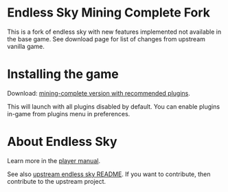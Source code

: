 # Endless Sky Mining Complete Fork

This is a fork of endless sky with new features implemented not available in the
base game.  See download page for list of changes from upstream vanilla game.

# Installing the game


Download: [mining-complete version with recommended
plugins][complete-with-plugins].

This will launch with all plugins disabled by default.  You can enable plugins
in-game from plugins menu in preferences.

# About Endless Sky

Learn more in the [player manual][manual].

See also [upstream endless sky README][es].  If you want to contribute, then
contribute to the upstream project.

[complete-with-plugins]: https://github.com/samrocketman/endless-sky/releases/tag/continuous-with-plugins
[complete]: https://github.com/samrocketman/endless-sky/releases/tag/continuous
[es]: https://github.com/endless-sky/endless-sky
[manual]: https://github.com/endless-sky/endless-sky/wiki/PlayersManual
